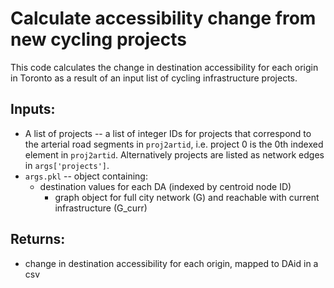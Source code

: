 # Calculate accessibility change from new cycling projects

This code calculates the change in destination accessibility for each origin in Toronto as a result of an input list of cycling infrastructure projects. 

## Inputs:

- A list of projects -- a list of integer IDs for projects that correspond to the arterial road segments in `proj2artid`, i.e. project 0 is the 0th indexed element in `proj2artid`. Alternatively projects are listed as network edges in `args['projects']`.
- `args.pkl` -- object containing:
	- destination values for each DA (indexed by centroid node ID)
    	- graph object for full city network (G) and reachable with current infrastructure (G_curr)

## Returns:

- change in destination accessibility for each origin, mapped to DAid in a csv


